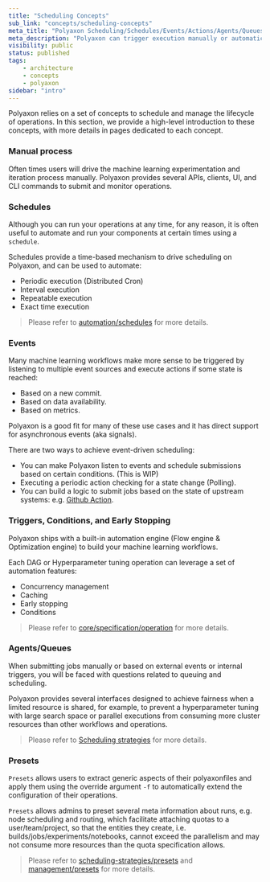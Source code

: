 ```yaml
---
title: "Scheduling Concepts"
sub_link: "concepts/scheduling-concepts"
meta_title: "Polyaxon Scheduling/Schedules/Events/Actions/Agents/Queues - Core Concepts"
meta_description: "Polyaxon can trigger execution manually or automatically using schedules, data, and events driven strategies."
visibility: public
status: published
tags:
    - architecture
    - concepts
    - polyaxon
sidebar: "intro"
---
```


Polyaxon relies on a set of concepts to schedule and manage the lifecycle of operations.
In this section, we provide a high-level introduction to these concepts,
with more details in pages dedicated to each concept.

### Manual process

Often times users will drive the machine learning experimentation and iteration process manually.
Polyaxon provides several APIs, clients, UI, and CLI commands to submit and monitor operations.

### Schedules

Although you can run your operations at any time, for any reason, it is often useful to automate and run your components at certain times using a `schedule`.

Schedules provide a time-based mechanism to drive scheduling on Polyaxon, and can be used to automate:
 * Periodic execution (Distributed Cron)
 * Interval execution
 * Repeatable execution
 * Exact time execution

<blockquote class="light">Please refer to <a href="/docs/automation/schedules/">automation/schedules</a> for more details.</blockquote>

### Events

Many machine learning workflows make more sense to be triggered by listening to multiple event sources and execute actions if some state is reached:

 * Based on a new commit.
 * Based on data availability.
 * Based on metrics.

Polyaxon is a good fit for many of these use cases and it has direct support for asynchronous events (aka signals).

There are two ways to achieve event-driven scheduling:
 * You can make Polyaxon listen to events and schedule submissions based on certain conditions. (This is WIP)
 * Executing a periodic action checking for a state change (Polling).
 * You can build a logic to submit jobs based on the state of upstream systems: e.g. [Github Action](/integrations/github-action/).

### Triggers, Conditions, and Early Stopping

Polyaxon ships with a built-in automation engine (Flow engine & Optimization engine) to build your machine learning workflows.

Each DAG or Hyperparameter tuning operation can leverage a set of automation features:
 * Concurrency management
 * Caching
 * Early stopping
 * Conditions

<blockquote class="light">Please refer to <a href="/docs/core/specification/operation/">core/specification/operation</a> for more details.</blockquote>

### Agents/Queues

When submitting jobs manually or based on external events or internal triggers, you will be faced with questions related to queuing and scheduling.

Polyaxon provides several interfaces designed to achieve fairness when a limited resource is shared, for example, to prevent a hyperparameter tuning with large search space or parallel executions from consuming more cluster resources than other workflows and operations.

<blockquote class="light">Please refer to <a href="/docs/core/scheduling-strategies/">Scheduling strategies</a> for more details.</blockquote>

### Presets

`Presets` allows users to extract generic aspects of their polyaxonfiles and apply them using the override argument `-f` to automatically extend the configuration of their operations. 

`Presets` allows admins to preset several meta information about runs, e.g. node scheduling and routing, which facilitate attaching quotas to a user/team/project,
so that the entities they create, i.e. builds/jobs/experiments/notebooks, cannot exceed the parallelism and may not consume more
resources than the quota specification allows.

<blockquote class="light">Please refer to <a href="/docs/core/scheduling-strategies/presets/">scheduling-strategies/presets</a> and <a href="/docs/management/organizations/presets/">management/presets</a> for more details.</blockquote>
